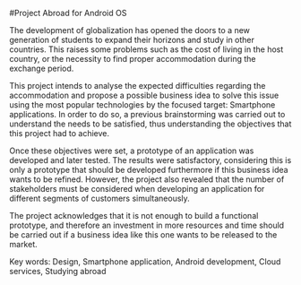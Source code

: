 #Project Abroad for Android OS

The development of globalization has opened the doors to a new generation of students to expand their horizons and study in other countries. This raises some problems such as the cost of living in the host country, or the necessity to find proper accommodation during the exchange period.

This project intends to analyse the expected difficulties regarding the accommodation and propose a possible business idea to solve this issue using the most popular technologies by the focused target: Smartphone applications.  In order to do so, a previous brainstorming was carried out to understand the needs to be satisfied, thus understanding the objectives that this project had to achieve.

Once these objectives were set, a prototype of an application was developed and later tested. The results were satisfactory, considering this is only a prototype that should be developed furthermore if this business idea wants to be refined. However, the project also revealed that the number of stakeholders must be considered when developing an application for different segments of customers simultaneously. 

The project acknowledges that it is not enough to build a functional prototype, and therefore an investment in more resources and time should be carried out if a business idea like this one wants to be released to the market.

Key words: Design, Smartphone application, Android development, Cloud services, Studying abroad



